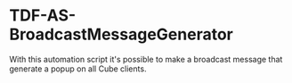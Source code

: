 # TDF-AS-BroadcastMessageGenerator
With this automation script it's possible to make a broadcast message that generate a popup on all Cube clients.

